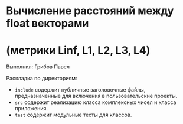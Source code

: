 # Вычисление расстояний между float векторами
# (метрики Linf, L1, L2, L3, L4)

Выполнил: Грибов Павел

Раскладка по директориям:

  - `include` содержит публичные заголовочные файлы, предназначенные для
    включения в пользовательские проекты.
  - `src` содержит реализацию класса комплексных чисел и класса приложения.
  - `test` содержит модульные тесты для классов.
